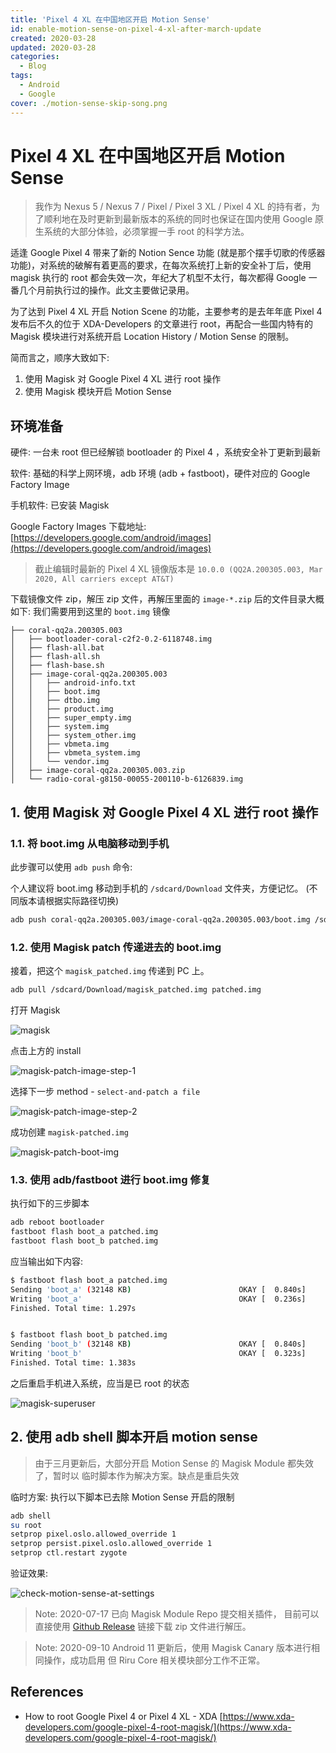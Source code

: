 ```yaml
---
title: 'Pixel 4 XL 在中国地区开启 Motion Sense'
id: enable-motion-sense-on-pixel-4-xl-after-march-update
created: 2020-03-28
updated: 2020-03-28
categories:
  - Blog
tags:
  - Android
  - Google
cover: ./motion-sense-skip-song.png
---
```


# Pixel 4 XL 在中国地区开启 Motion Sense

> 我作为 Nexus 5 / Nexus 7 / Pixel / Pixel 3 XL / Pixel 4 XL 的持有者，为了顺利地在及时更新到最新版本的系统的同时也保证在国内使用 Google 原生系统的大部分体验，必须掌握一手 root 的科学方法。

适逢 Google Pixel 4 带来了新的 Notion Sence 功能 (就是那个摆手切歌的传感器功能)，对系统的破解有着更高的要求，在每次系统打上新的安全补丁后，使用 magisk 执行的 root 都会失效一次，年纪大了机型不太行，每次都得 Google 一番几个月前执行过的操作。此文主要做记录用。

为了达到 Pixel 4 XL 开启 Notion Scene 的功能，主要参考的是去年年底 Pixel 4 发布后不久的位于 XDA-Developers 的文章进行 root，再配合一些国内特有的 Magisk 模块进行对系统开启 Location History / Motion Sense 的限制。

简而言之，顺序大致如下:

1. 使用 Magisk 对 Google Pixel 4 XL 进行 root 操作
2. 使用 Magisk 模块开启 Motion Sense

## 环境准备

硬件: 一台未 root 但已经解锁 bootloader 的 Pixel 4 ，系统安全补丁更新到最新

软件: 基础的科学上网环境，adb 环境 (adb + fastboot)，硬件对应的 Google Factory Image

手机软件: 已安装 Magisk

Google Factory Images 下载地址: [https://developers.google.com/android/images](https://developers.google.com/android/images)

> 截止编辑时最新的 Pixel 4 XL 镜像版本是 `10.0.0 (QQ2A.200305.003, Mar 2020, All carriers except AT&T)`

下载镜像文件 zip，解压 zip 文件，再解压里面的 `image-*.zip` 后的文件目录大概如下: 我们需要用到这里的 `boot.img` 镜像

```
├── coral-qq2a.200305.003
│   ├── bootloader-coral-c2f2-0.2-6118748.img
│   ├── flash-all.bat
│   ├── flash-all.sh
│   ├── flash-base.sh
│   ├── image-coral-qq2a.200305.003
│   │   ├── android-info.txt
│   │   ├── boot.img
│   │   ├── dtbo.img
│   │   ├── product.img
│   │   ├── super_empty.img
│   │   ├── system.img
│   │   ├── system_other.img
│   │   ├── vbmeta.img
│   │   ├── vbmeta_system.img
│   │   └── vendor.img
│   ├── image-coral-qq2a.200305.003.zip
│   └── radio-coral-g8150-00055-200110-b-6126839.img
```

## 1. 使用 Magisk 对 Google Pixel 4 XL 进行 root 操作

### 1.1. 将 boot.img 从电脑移动到手机

此步骤可以使用 `adb push` 命令:

个人建议将 boot.img 移动到手机的 `/sdcard/Download` 文件夹，方便记忆。 (不同版本请根据实际路径切换)

```bash
adb push coral-qq2a.200305.003/image-coral-qq2a.200305.003/boot.img /sdcard/Download
```

### 1.2. 使用 Magisk patch 传递进去的 boot.img

接着，把这个 `magisk_patched.img` 传递到 PC 上。

```bash
adb pull /sdcard/Download/magisk_patched.img patched.img
```

打开 Magisk

![magisk](./magisk.png)

点击上方的 install

![magisk-patch-image-step-1](magisk-patch-image-step-1.png)

选择下一步 method - `select-and-patch a file`

![magisk-patch-image-step-2](./magisk-patch-image-step-2.png)

成功创建 `magisk-patched.img`

![magisk-patch-boot-img](./magisk-patch-boot-img.png)

### 1.3. 使用 adb/fastboot 进行 boot.img 修复

执行如下的三步脚本

```bash
adb reboot bootloader
fastboot flash boot_a patched.img
fastboot flash boot_b patched.img
```

应当输出如下内容:

```bash
$ fastboot flash boot_a patched.img
Sending 'boot_a' (32148 KB)                        OKAY [  0.840s]
Writing 'boot_a'                                   OKAY [  0.236s]
Finished. Total time: 1.297s


$ fastboot flash boot_b patched.img
Sending 'boot_b' (32148 KB)                        OKAY [  0.840s]
Writing 'boot_b'                                   OKAY [  0.323s]
Finished. Total time: 1.383s
```

之后重启手机进入系统，应当是已 root 的状态

![magisk-superuser](./magisk-superuser.png)

## 2. 使用 adb shell 脚本开启 motion sense

> 由于三月更新后，大部分开启 Motion Sense 的 Magisk Module 都失效了，暂时以 临时脚本作为解决方案。缺点是重启失效

临时方案: 执行以下脚本已去除 Motion Sense 开启的限制

```bash
adb shell
su root
setprop pixel.oslo.allowed_override 1
setprop persist.pixel.oslo.allowed_override 1
setprop ctl.restart zygote
```

验证效果:

![check-motion-sense-at-settings](./check-motion-sense-at-settings.png)


> Note: 2020-07-17 已向 Magisk Module Repo 提交相关插件，
> 目前可以直接使用 [Github Release](https://github.com/aquariuslt/enable-motion-sense/releases) 链接下载 zip 文件进行解压。


> Note: 2020-09-10 Android 11 更新后，使用 Magisk Canary 版本进行相同操作，成功启用
> 但 Riru Core 相关模块部分工作不正常。


## References

- How to root Google Pixel 4 or Pixel 4 XL - XDA [https://www.xda-developers.com/google-pixel-4-root-magisk/](https://www.xda-developers.com/google-pixel-4-root-magisk/)
